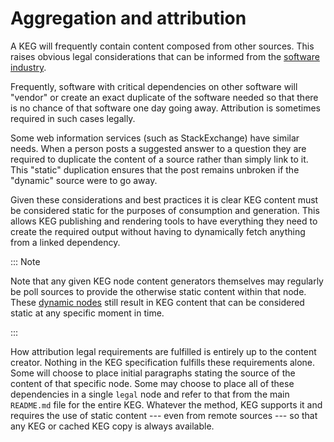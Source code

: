 # Aggregation and attribution

A KEG will frequently contain content composed from other sources. This raises obvious legal considerations that can be informed from the [software industry](/31).

Frequently, software with critical dependencies on other software will "vendor" or create an exact duplicate of the software needed so that there is no chance of that software one day going away. Attribution is sometimes required in such cases legally.

Some web information services (such as StackExchange) have similar needs. When a person posts a suggested answer to a question they are required to duplicate the content of a source rather than simply link to it. This "static" duplication ensures that the post remains unbroken if the "dynamic" source were to go away.

Given these considerations and best practices it is clear KEG content must be considered static for the purposes of consumption and generation. This allows KEG publishing and rendering tools to have everything they need to create the required output without having to dynamically fetch anything from a linked dependency.

::: Note

Note that any given KEG node content generators themselves may regularly be poll sources to provide the otherwise static content within that node. These [dynamic nodes](/11) still result in KEG content that can be considered static at any specific moment in time.

:::

How attribution legal requirements are fulfilled is entirely up to the content creator. Nothing in the KEG specification fulfills these requirements alone. Some will choose to place initial paragraphs stating the source of the content of that specific node. Some may choose to place all of these dependencies in a single `legal` node and refer to that from the main `README.md` file for the entire KEG. Whatever the method, KEG supports it and requires the use of static content --- even from remote sources --- so that any KEG or cached KEG copy is always available.

